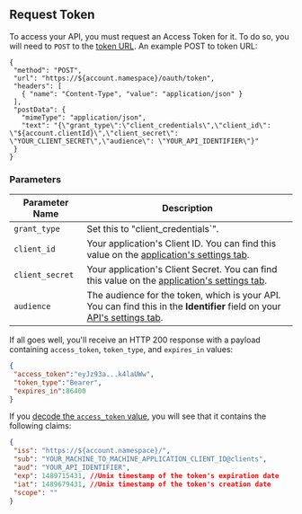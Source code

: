 ## Request Token

 To access your API, you must request an Access Token for it. To do so, you will need to `POST` to the [token URL](`https://${account.namespace}/oauth/token`).
 An example POST to token URL:
 ```har
{
  "method": "POST",
  "url": "https://${account.namespace}/oauth/token",
  "headers": [
    { "name": "Content-Type", "value": "application/json" }
  ],
  "postData": {
    "mimeType": "application/json",
    "text": "{\"grant_type\":\"client_credentials\",\"client_id\": \"${account.clientId}\",\"client_secret\": \"YOUR_CLIENT_SECRET\",\"audience\": \"YOUR_API_IDENTIFIER\"}"
  }
}
```
 ### Parameters
 | Parameter Name  | Description |
|-----------------|-------------|
| `grant_type`    | Set this to "client_credentials`". |
| `client_id`     | Your application's Client ID. You can find this value on the [application's settings tab](${manage_url}/#/applications). |
| `client_secret` | Your application's Client Secret. You can find this value on the [application's settings tab](${manage_url}/#/applications). |
| `audience`      | The audience for the token, which is your API. You can find this in the **Identifier** field on your [API's settings tab](${manage_url}/#/apis). |
 If all goes well, you'll receive an HTTP 200 response with a payload containing `access_token`, `token_type`, and `expires_in` values:
 ```json
{
  "access_token":"eyJz93a...k4laUWw",
  "token_type":"Bearer",
  "expires_in":86400
}
```
 If you [decode the `access_token` value](https://jwt.io/#debugger-io), you will see that it contains the following claims:
 ```json
{
  "iss": "https://${account.namespace}/",
  "sub": "YOUR_MACHINE_TO_MACHINE_APPLICATION_CLIENT_ID@clients",
  "aud": "YOUR_API_IDENTIFIER",
  "exp": 1489715431, //Unix timestamp of the token's expiration date
  "iat": 1489679431, //Unix timestamp of the token's creation date
  "scope": ""
}
```
